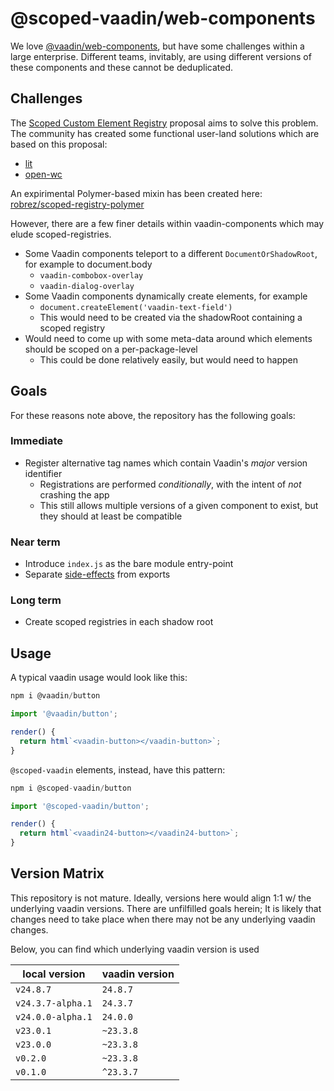 # @scoped-vaadin/web-components

We love [@vaadin/web-components](https://github.com/vaadin/web-components), but have some challenges within a large enterprise. Different teams, invitably, are using different versions of these components and these cannot be deduplicated.

## Challenges

The [Scoped Custom Element Registry](https://github.com/WICG/webcomponents/blob/gh-pages/proposals/Scoped-Custom-Element-Registries.md) proposal aims to solve this problem. The community has created some functional user-land solutions which are based on this proposal:

- [lit](https://www.npmjs.com/package/@lit-labs/scoped-registry-mixin)
- [open-wc](https://www.npmjs.com/package/@open-wc/scoped-elements)

An expirimental Polymer-based mixin has been created here: [robrez/scoped-registry-polymer](https://github.com/robrez/scoped-registry-polymer)

However, there are a few finer details within vaadin-components which may elude scoped-registries.

- Some Vaadin components teleport to a different `DocumentOrShadowRoot`, for example to document.body
  - `vaadin-combobox-overlay`
  - `vaadin-dialog-overlay`
- Some Vaadin components dynamically create elements, for example
  - `document.createElement('vaadin-text-field')`
  - This would need to be created via the shadowRoot containing a scoped registry
- Would need to come up with some meta-data around which elements should be scoped on a per-package-level
  - This could be done relatively easily, but would need to happen

## Goals

For these reasons note above, the repository has the following goals:

### Immediate

- Register alternative tag names which contain Vaadin's _major_ version identifier
  - Registrations are performed _conditionally_, with the intent of _not_ crashing the app
  - This still allows multiple versions of a given component to exist, but they should at least be compatible

### Near term

- Introduce `index.js` as the bare module entry-point
- Separate [side-effects](https://open-wc.org/guides/developing-components/publishing/#do-export-side-effects-separately) from exports

### Long term

- Create scoped registries in each shadow root

## Usage

A typical vaadin usage would look like this:

```js
npm i @vaadin/button
```

```js
import '@vaadin/button';

render() {
  return html`<vaadin-button></vaadin-button>`;
}
```

`@scoped-vaadin` elements, instead, have this pattern:

```js
npm i @scoped-vaadin/button
```

```js
import '@scoped-vaadin/button';

render() {
  return html`<vaadin24-button></vaadin24-button>`;
}
```

## Version Matrix

This repository is not mature. Ideally, versions here would align 1:1 w/ the underlying vaadin versions. There are unfilfilled goals herein; It is likely that changes need to take place when there may not be any underlying vaadin changes.

Below, you can find which underlying vaadin version is used

| local version     | vaadin version |
| ----------------- | -------------- |
| `v24.8.7`         | `24.8.7`       |
| `v24.3.7-alpha.1` | `24.3.7`       |
| `v24.0.0-alpha.1` | `24.0.0`       |
| `v23.0.1`         | `~23.3.8`      |
| `v23.0.0`         | `~23.3.8`      |
| `v0.2.0`          | `~23.3.8`      |
| `v0.1.0`          | `^23.3.7`      |
